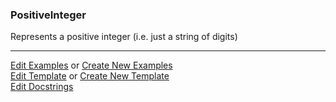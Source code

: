 ### <a id="McUtils.Parsers.RegexPatterns.PositiveInteger">PositiveInteger</a>
Represents a positive integer (i.e. just a string of digits)



___

[Edit Examples](https://github.com/McCoyGroup/McUtils/edit/edit/ci/examples/McUtils/Parsers/RegexPatterns/PositiveInteger.md) or 
[Create New Examples](https://github.com/McCoyGroup/McUtils/new/edit/?filename=ci/examples/McUtils/Parsers/RegexPatterns/PositiveInteger.md) <br/>
[Edit Template](https://github.com/McCoyGroup/McUtils/edit/edit/ci/docs/McUtils/Parsers/RegexPatterns/PositiveInteger.md) or 
[Create New Template](https://github.com/McCoyGroup/McUtils/new/edit/?filename=ci/docs/templates/McUtils/Parsers/RegexPatterns/PositiveInteger.md) <br/>
[Edit Docstrings](https://github.com/McCoyGroup/McUtils/edit/edit/McUtils/Parsers/RegexPatterns/PositiveInteger/__init__.py?message=Update%20Docs)